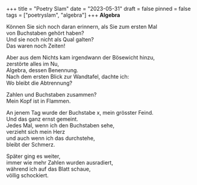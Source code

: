 +++
title = "Poetry Slam"
date = "2023-05-31"
draft = false
pinned = false
tags = ["poetryslam", "algebra"]
+++
**Algebra**

Können Sie sich noch daran erinnern, als Sie zum ersten Mal \
von Buchstaben gehört haben?\
Und sie noch nicht als Qual galten?\
Das waren noch Zeiten!

Aber aus dem Nichts kam irgendwann der Bösewicht hinzu,\
zerstörte alles im Nu,\
Algebra, dessen Benennung.\
Nach dem ersten Blick zur Wandtafel, dachte ich:\
Wo bleibt die Abtrennung?

Zahlen und Buchstaben zusammen?\
Mein Kopf ist in Flammen.

An jenem Tag wurde der Buchstabe x, mein grösster Feind.\
Und das ganz ernst gemeint.\
Jedes Mal, wenn ich den Buchstaben sehe,\
verzieht sich mein Herz\
und auch wenn ich das durchstehe,\
bleibt der Schmerz.

Später ging es weiter,\
immer wie mehr Zahlen wurden ausradiert,\
während ich auf das Blatt schaue, \
völlig schockiert.